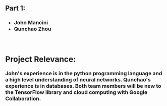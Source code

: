 <h2>Part 1:</h2>
<h3><Team Members:</h3>
<ul>
<li>John Mancini</li>
<li>Qunchao Zhou</li>
</ul>
<br>
<h2>Project Relevance:</h2>
<p>John's experience is in the python programming language and a high level understanding of neural networks. Qunchao's experience is in databases. Both team members will be new to the TensorFlow library and cloud computing with Google Collaboration.</p>
